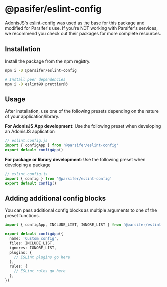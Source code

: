 # @pasifer/eslint-config
AdonisJS's [eslint-config](https://github.com/adonisjs/eslint-config) was used as the base for this package and modified for Parsifer's use. If you're NOT working with Parsifer's services, we recommend you check out their packages for more complete resources.

## Installation

Install the package from the npm registry.

```sh
npm i -D @parsifer/eslint-config

# Install peer dependencies
npm i -D eslint@9 prettier@3
```

## Usage

After installation, use one of the following presets depending on the nature of your application/library.

**For AdonisJS App development**: Use the following preset when developing an AdonisJS application

```ts
// eslint.config.js
import { configApp } from '@parsifer/eslint-config'
export default configApp()
```

**For package or library development**: Use the following preset when developing a package

```ts
// eslint.config.js
import { config } from '@parsifer/eslint-config'
export default config()
```

## Adding additional config blocks

You can pass additional config blocks as multiple arguments to one of the preset functions.

```ts
import { configApp, INCLUDE_LIST, IGNORE_LIST } from '@parsifer/eslint-config'

export default configApp({
  name: 'Custom config',
  files: INCLUDE_LIST,
  ignores: IGNORE_LIST,
  plugins: {
    // ESLint plugins go here
  },
  rules: {
    // ESLint rules go here
  },
})
```